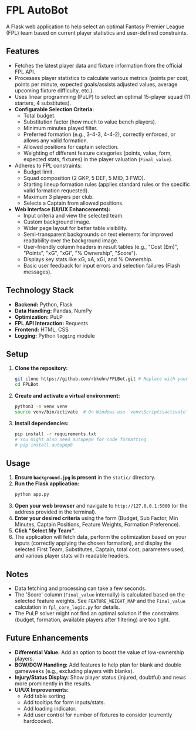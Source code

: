 # FPL AutoBot

A Flask web application to help select an optimal Fantasy Premier League (FPL) team based on current player statistics and user-defined constraints.

## Features

*   Fetches the latest player data and fixture information from the official FPL API.
*   Processes player statistics to calculate various metrics (points per cost, points per minute, expected goals/assists adjusted values, average upcoming fixture difficulty, etc.).
*   Uses linear programming (PuLP) to select an optimal 15-player squad (11 starters, 4 substitutes).
*   **Configurable Selection Criteria:**
    *   Total budget.
    *   Substitution factor (how much to value bench players).
    *   Minimum minutes played filter.
    *   Preferred formation (e.g., 3-4-3, 4-4-2), correctly enforced, or allows any valid formation.
    *   Allowed positions for captain selection.
    *   Weighting of different feature categories (points, value, form, expected stats, fixtures) in the player valuation (`Final_value`).
*   Adheres to FPL constraints:
    *   Budget limit.
    *   Squad composition (2 GKP, 5 DEF, 5 MID, 3 FWD).
    *   Starting lineup formation rules (applies standard rules or the specific valid formation requested).
    *   Maximum 3 players per club.
    *   Selects a Captain from allowed positions.
*   **Web Interface (UI/UX Enhancements):**
    *   Input criteria and view the selected team.
    *   Custom background image.
    *   Wider page layout for better table visibility.
    *   Semi-transparent backgrounds on text elements for improved readability over the background image.
    *   User-friendly column headers in result tables (e.g., "Cost (£m)", "Points", "xG", "xGi", "% Ownership", "Score").
    *   Displays key stats like xG, xA, xGi, and % Ownership.
    *   Basic user feedback for input errors and selection failures (Flash messages).

## Technology Stack

*   **Backend:** Python, Flask
*   **Data Handling:** Pandas, NumPy
*   **Optimization:** PuLP
*   **FPL API Interaction:** Requests
*   **Frontend:** HTML, CSS
*   **Logging:** Python `logging` module

## Setup

1.  **Clone the repository:**
    ```bash
    git clone https://github.com/rbkuhn/FPLBot.git # Replace with your repo URL if different
    cd FPLBot
    ```
2.  **Create and activate a virtual environment:**
    ```bash
    python3 -m venv venv
    source venv/bin/activate  # On Windows use `venv\Scripts\activate`
    ```
3.  **Install dependencies:**
    ```bash
    pip install -r requirements.txt
    # You might also need autopep8 for code formatting
    # pip install autopep8
    ```

## Usage

1.  **Ensure `background.jpg` is present** in the `static/` directory.
2.  **Run the Flask application:**
    ```bash
    python app.py
    ```
3.  **Open your web browser** and navigate to `http://127.0.0.1:5000` (or the address provided in the terminal).
4.  **Enter your desired criteria** using the form (Budget, Sub Factor, Min Minutes, Captain Positions, Feature Weights, Formation Preference).
5.  **Click "Select My Team"**.
6.  The application will fetch data, perform the optimization based on your inputs (correctly applying the chosen formation), and display the selected First Team, Substitutes, Captain, total cost, parameters used, and various player stats with readable headers.

## Notes

*   Data fetching and processing can take a few seconds.
*   The 'Score' column (`Final_value` internally) is calculated based on the selected feature weights. See `FEATURE_WEIGHT_MAP` and the `Final_value` calculation in `fpl_core_logic.py` for details.
*   The PuLP solver might not find an optimal solution if the constraints (budget, formation, available players after filtering) are too tight.

## Future Enhancements

*   **Differential Value:** Add an option to boost the value of low-ownership players.
*   **BGW/DGW Handling:** Add features to help plan for blank and double gameweeks (e.g., excluding players with blanks).
*   **Injury/Status Display:** Show player status (injured, doubtful) and news more prominently in the results.
*   **UI/UX Improvements:**
    *   Add table sorting.
    *   Add tooltips for form inputs/stats.
    *   Add loading indicator.
    *   Add user control for number of fixtures to consider (currently hardcoded).